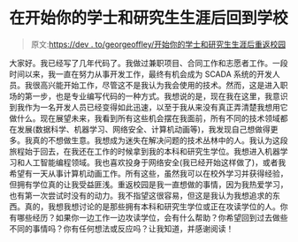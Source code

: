 # 在开始你的学士和研究生生涯后回到学校

> 原文:[https://dev . to/georgeoffley/开始你的学士和研究生生涯后重返校园](https://dev.to/georgeoffley/going-back-to-school-after-starting-your-career-for-a-bs-and-graduate-degree)

大家好。我已经写了几年代码了。我做过兼职项目、合同工作和志愿者工作。一段时间以来，我一直在努力从事开发工作，最终有机会成为 SCADA 系统的开发人员。我很高兴能开始工作，尽管这不是我认为我会使用的技术。然而，这是进入职场的第一步，也是专业编写代码的一种方式。我想说的是，现在我在这里，我意识到我作为一名开发人员已经变得如此迅速，以至于我从来没有真正弄清楚我想用它做什么。现在展望未来，我看到所有这些机会摆在我面前，所有不同的技术领域都在发展(数据科学、机器学习、网络安全、计算机动画等)，我发现自己想做得更多。我真的不想做生意。我想成为迷失在解决问题的技术丛林中的人。我认为这段旅程始于回去，在我还在工作的时候拿到我的本科和研究生学位。我想进入机器学习和人工智能编程领域。我也喜欢投身于网络安全(我已经开始这样做了)，或者我希望有一天从事计算机动画工作。所有这些，虽然我可以在校外学习并获得经验，但拥有学位真的让我受益匪浅。重返校园是我一直想做的事情，因为我热爱学习，也有第一次尝试时没有的动力。我不指望这很容易，但这是我认为我想追求的东西。真的，我想我想讨论的是那些拥有本科和研究生学位或正在攻读学位的人。你有哪些经历？如果你一边工作一边攻读学位，会有什么帮助？你希望回到过去做些不同的事情吗？你有任何想法或反应吗？让我知道，并感谢阅读！